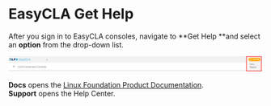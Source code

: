 # EasyCLA Get Help

After you sign in to EasyCLA consoles, navigate to **Get Help **and select an **option** from the drop-down list.

![](<../.gitbook/assets/EascyCLA Get Help.png>)

**Docs** opens the [Linux Foundation Product Documentation](https://docs.linuxfoundation.org/lfx/easycla).\
**Support** opens the Help Center.
